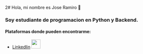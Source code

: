 2# Hola, mi nombre es Jose Ramiro 👋

### Soy estudiante de programacion en Python y Backend.

#### Plataformas donde pueden encontrarme:
- [Linkedlin](https://www.linkedin.com/in/ramirofordev01?lipi=urn%3Ali%3Apage%3Ad_flagship3_profile_view_base_contact_details%3BmHkNlLP1TyqPmhK6dTvY5g%3D%3D)  <img src = "https://img.icons8.com/color/512/linkedin.png" width = 30 height = 30>
